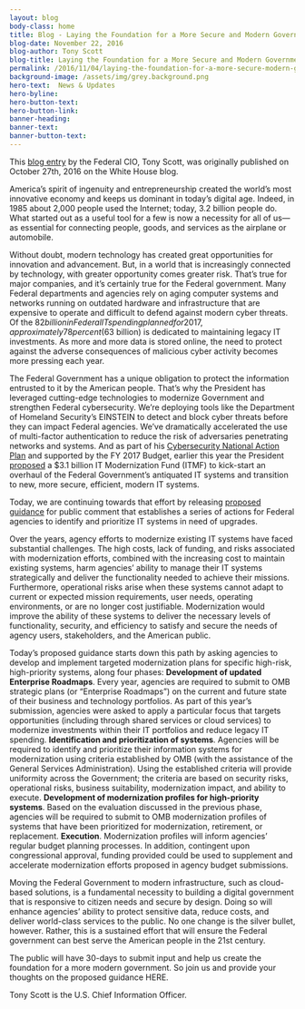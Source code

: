 ```yaml
---
layout: blog
body-class: home
title: Blog - Laying the Foundation for a More Secure and Modern Government
blog-date: November 22, 2016
blog-author: Tony Scott
blog-title: Laying the Foundation for a More Secure and Modern Government
permalink: /2016/11/04/laying-the-foundation-for-a-more-secure-modern-government/
background-image: /assets/img/grey.background.png
hero-text:  News & Updates
hero-byline:
hero-button-text: 
hero-button-link: 
banner-heading: 
banner-text: 
banner-button-text: 
---
```

This <A HREF="https://www.whitehouse.gov/blog/2016/10/26/laying-foundation-more-secure-modern-government">blog entry</A> by the Federal CIO, Tony Scott, was originally published on October 27th, 2016 on the White House blog. 

America’s spirit of ingenuity and entrepreneurship created the world’s most innovative economy and keeps us dominant in today’s digital age. Indeed, in 1985 about 2,000 people used the Internet; today, 3.2 billion people do. What started out as a useful tool for a few is now a necessity for all of us—as essential for connecting people, goods, and services as the airplane or automobile.

Without doubt, modern technology has created great opportunities for innovation and advancement.  But, in a world that is increasingly connected by technology, with greater opportunity comes greater risk. That’s true for major companies, and it’s certainly true for the Federal government. Many Federal departments and agencies rely on aging computer systems and networks running on outdated hardware and infrastructure that are expensive to operate and difficult to defend against modern cyber threats. Of the $82 billion in Federal IT spending planned for 2017, approximately 78 percent ($63 billion) is dedicated to maintaining legacy IT investments. As more and more data is stored online, the need to protect against the adverse consequences of malicious cyber activity becomes more pressing each year.

The Federal Government has a unique obligation to protect the information entrusted to it by the American people.  That’s why the President has leveraged cutting-edge technologies to modernize Government and strengthen Federal cybersecurity. We’re deploying tools like the Department of Homeland Security’s EINSTEIN to detect and block cyber threats before they can impact Federal agencies. We’ve dramatically accelerated the use of multi-factor authentication to reduce the risk of adversaries penetrating networks and systems. And as part of his <A HREF="https://www.whitehouse.gov/the-press-office/2016/02/09/fact-sheet-cybersecurity-national-action-plan">Cybersecurity National Action Plan</A> and supported by the FY 2017 Budget, earlier this year the President <A HREF="https://www.whitehouse.gov/blog/2016/04/08/improving-and-modernizing-federal-cybersecurity">proposed</A> a $3.1 billion IT Modernization Fund (ITMF) to kick-start an overhaul of the Federal Government’s antiquated IT systems and transition to new, more secure, efficient, modern IT systems.

Today, we are continuing towards that effort by releasing <A HREF="http://policy.cio.gov/it-modernization">proposed guidance</A> for public comment that establishes a series of actions for Federal agencies to identify and prioritize IT systems in need of upgrades.

Over the years, agency efforts to modernize existing IT systems have faced substantial challenges. The high costs, lack of funding, and risks associated with modernization efforts, combined with the increasing cost to maintain existing systems, harm agencies’ ability to manage their IT systems strategically and deliver the functionality needed to achieve their missions. Furthermore, operational risks arise when these systems cannot adapt to current or expected mission requirements, user needs, operating environments, or are no longer cost justifiable. Modernization would improve the ability of these systems to deliver the necessary levels of functionality, security, and efficiency to satisfy and secure the needs of agency users, stakeholders, and the American public.

Today’s proposed guidance starts down this path by asking agencies to develop and implement targeted modernization plans for specific high-risk, high-priority systems, along four phases:
<B>Development of updated Enterprise Roadmaps</B>. Every year, agencies are required to submit to OMB strategic plans (or “Enterprise Roadmaps”) on the current and future state of their business and technology portfolios. As part of this year’s submission, agencies were asked to apply a particular focus that targets opportunities (including through shared services or cloud services) to modernize investments within their IT portfolios and reduce legacy IT spending.
<B>Identification and prioritization of systems</B>. Agencies will be required to identify and prioritize their information systems for modernization using criteria established by OMB (with the assistance of the General Services Administration).  Using the established criteria will provide uniformity across the Government; the criteria are based on security risks, operational risks, business suitability, modernization impact, and ability to execute.
<B>Development of modernization profiles for high-priority systems</B>. Based on the evaluation discussed in the previous phase, agencies will be required to submit to OMB modernization profiles of systems that have been prioritized for modernization, retirement, or replacement.
<B>Execution</B>. Modernization profiles will inform agencies’ regular budget planning processes.  In addition, contingent upon congressional approval, funding provided could be used to supplement and accelerate modernization efforts proposed in agency budget submissions.

Moving the Federal Government to modern infrastructure, such as cloud-based solutions, is a fundamental necessity to building a digital government that is responsive to citizen needs and secure by design.  Doing so will enhance agencies’ ability to protect sensitive data, reduce costs, and deliver world-class services to the public. No one change is the silver bullet, however.  Rather, this is a sustained effort that will ensure the Federal government can best serve the American people in the 21st century.

The public will have 30-days to submit input and help us create the foundation for a more modern government. So join us and provide your thoughts on the proposed guidance HERE.

 

Tony Scott is the U.S. Chief Information Officer.
